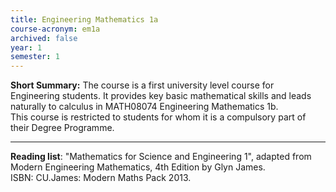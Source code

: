 ```yaml
---
title: Engineering Mathematics 1a
course-acronym: em1a
archived: false
year: 1
semester: 1
---
```

**Short Summary:**
The course is a first university level course for Engineering students. It provides key basic mathematical skills and leads naturally to calculus in MATH08074 Engineering Mathematics 1b.  
This course is restricted to students for whom it is a compulsory part of their Degree Programme.

---

**Reading list**:
"Mathematics for Science and Engineering 1", adapted from Modern Engineering Mathematics, 4th Edition by Glyn James.  
ISBN: CU.James: Modern Maths Pack 2013.  
  